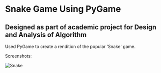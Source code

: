 # Snake Game Using PyGame

## Designed as part of academic project for Design and Analysis of Algorithm
Used PyGame to create a rendition of the popular 'Snake' game.

Screenshots:

![Snake]("C:\Users\iamut\Pictures\snake.png")
